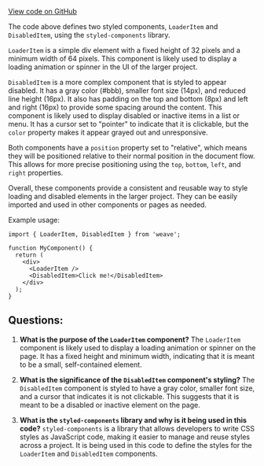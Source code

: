 [View code on GitHub](https://github.com/wandb/weave/weave-js/src/common/components/elements/WBQueryMenu.styles.ts)

The code above defines two styled components, `LoaderItem` and `DisabledItem`, using the `styled-components` library. 

`LoaderItem` is a simple div element with a fixed height of 32 pixels and a minimum width of 64 pixels. This component is likely used to display a loading animation or spinner in the UI of the larger project. 

`DisabledItem` is a more complex component that is styled to appear disabled. It has a gray color (#bbb), smaller font size (14px), and reduced line height (16px). It also has padding on the top and bottom (8px) and left and right (16px) to provide some spacing around the content. This component is likely used to display disabled or inactive items in a list or menu. It has a cursor set to "pointer" to indicate that it is clickable, but the `color` property makes it appear grayed out and unresponsive. 

Both components have a `position` property set to "relative", which means they will be positioned relative to their normal position in the document flow. This allows for more precise positioning using the `top`, `bottom`, `left`, and `right` properties. 

Overall, these components provide a consistent and reusable way to style loading and disabled elements in the larger project. They can be easily imported and used in other components or pages as needed. 

Example usage:

```
import { LoaderItem, DisabledItem } from 'weave';

function MyComponent() {
  return (
    <div>
      <LoaderItem />
      <DisabledItem>Click me!</DisabledItem>
    </div>
  );
}
```
## Questions: 
 1. **What is the purpose of the `LoaderItem` component?** 
The `LoaderItem` component is likely used to display a loading animation or spinner on the page. It has a fixed height and minimum width, indicating that it is meant to be a small, self-contained element.

2. **What is the significance of the `DisabledItem` component's styling?** 
The `DisabledItem` component is styled to have a gray color, smaller font size, and a cursor that indicates it is not clickable. This suggests that it is meant to be a disabled or inactive element on the page.

3. **What is the `styled-components` library and why is it being used in this code?** 
`styled-components` is a library that allows developers to write CSS styles as JavaScript code, making it easier to manage and reuse styles across a project. It is being used in this code to define the styles for the `LoaderItem` and `DisabledItem` components.